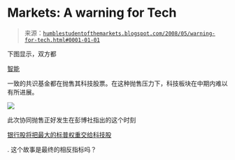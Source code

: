 <!--yml

分类：未分类

日期: 2024-05-18 01:09:50

-->

# Markets: A warning for Tech

> 来源：[`humblestudentofthemarkets.blogspot.com/2008/05/warning-for-tech.html#0001-01-01`](https://humblestudentofthemarkets.blogspot.com/2008/05/warning-for-tech.html#0001-01-01)

下图显示，双方都

[智能](http://humblestudentofthemarkets.blogspot.com/2008/02/smart-money-postured-for-recession.html)

一致的共识基金都在抛售其科技股票。在这种抛售压力下，科技板块在中期内难以有所进展。

![](https://blogger.googleusercontent.com/img/b/R29vZ2xl/AVvXsEiyIQMbC-70TuayLnW39RHvsQg16d0ggEBpHCMMt0XRUr1RvNqlLmcx2zztWWufMljiaMsuIEECOYy5gAOnwPWkwJUSyYNG-lHyMLnLfqnj2H6RIm9gegKa53RnU3KHD7Gwei-bKzmUFF6r/s1600-h/Smart+%26+Consensus+Technology.JPG)

此次协同抛售正好发生在彭博社指出的这个时刻

[银行股将把最大的标普权重交给科技股](http://www.bloomberg.com/apps/news?pid=20601213&sid=adD4MfoIscYo&)

. 这个故事是最终的相反指标吗？
